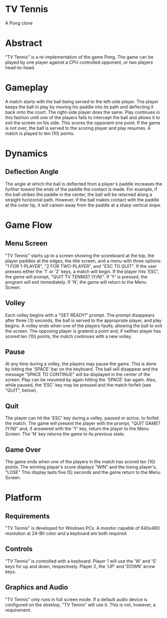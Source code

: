 # TV Tennis
A Pong clone

# Abstract
"TV Tennis" is a re-implementation of the game Pong.  The game can be played by one player against a CPU controlled opponent, or two players head-to-head.

# Gameplay
A match starts with the ball being served to the left-side player.  The player keeps the ball in play by moving his paddle into its path and deflecting it back onto the court.  The right-side player does the same.  Play continues in this fashion until one of the players fails to intercept the ball and allows it to exit the screen on his side.  This scores the opponent one point.  If the game is not over, the ball is served to the scoring player and play resumes.  A match is played to ten (10) points.


# Dynamics

## Deflection Angle
The angle at which the ball is deflected from a player's paddle increases the further toward the ends of the paddle the contact is made.  For example, if the ball strikes the paddle in the center, the ball will be returned along a straight horizontal path.  However, if the ball makes contact with the paddle at the outer tip, it will careen away from the paddle at a sharp vertical slope.


# Game Flow

## Menu Screen
"TV Tennis" starts up to a screen showing the scoreboard at the top, the player paddles at the edges, the title screen, and a menu with three options: "1 FOR 1-PLAYER", "2 FOR TWO-PLAYER", and "ESC TO QUIT".  If the user presses either the '1' or '2' keys, a match will begin.  If the player hits 'ESC', the game will prompt, "QUIT TV TENNIS? (Y/N)".  If 'Y' is pressed, the program will exit immediately.  If 'N', the game will return to the Menu Screen.

## Volley
Each volley begins with a "GET READY!" prompt.  The prompt disappears after three (3) seconds, the ball is served to the appropriate player, and play begins.  A volley ends when one of the players faults; allowing the ball to exit the screen.  The opposing player is gratend a point and, if neither player has scored ten (10) points, the match continues with a new volley.

## Pause
At any time during a volley, the players may pause the game.  This is done by hitting the 'SPACE' bar on the keyboard.  The ball will disappear and the message "SPACE TO CONTINUE" will be displayed in the center of the screen.  Play can be resumed by again hitting the 'SPACE' bar again.  Also, while paused, the 'ESC' key may be pressed and the match forfeit (see "QUIT", below).

## Quit
The player can hit the 'ESC' key during a volley, paused or active, to forfeit the match.  The game will present the player with the prompt, "QUIT GAME? (Y/N)" and, if answered with the 'Y' key, return the player to the Menu Screen.  The 'N' key returns the game to its previous state.

## Game Over
The game ends when one of the players in the match has scored ten (10) points.  The winning player's score displays "WIN" and the losing player's, "LOSE"  This display lasts five (5) seconds and the game return to the Menu Screen.


# Platform

## Requirements
"TV Tennis" is developed for Windows PCs.  A monitor capable of 640x480 resolution at 24-Bit color and a keyboard are both required.

## Controls
"TV Tennis" is controlled with a keyboard.  Player 1 will use the 'W' and 'S' keys for up and down, respectively.  Player 2, the 'UP' and 'DOWN' arrow keys.

## Graphics and Audio
"TV Tennis" only runs in full screen mode.  If a default audio device is configured on the desktop, "TV Tennis" will use it.  This is not, however, a requirement.

